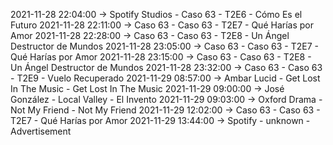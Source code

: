 2021-11-28 22:04:00 -> Spotify Studios - Caso 63 - T2E6 - Cómo Es el Futuro
2021-11-28 22:11:00 -> Caso 63 - Caso 63 - T2E7 - Qué Harías por Amor
2021-11-28 22:28:00 -> Caso 63 - Caso 63 - T2E8 - Un Ángel Destructor de Mundos
2021-11-28 23:05:00 -> Caso 63 - Caso 63 - T2E7 - Qué Harías por Amor
2021-11-28 23:15:00 -> Caso 63 - Caso 63 - T2E8 - Un Ángel Destructor de Mundos
2021-11-28 23:32:00 -> Caso 63 - Caso 63 - T2E9 - Vuelo Recuperado
2021-11-29 08:57:00 -> Ambar Lucid - Get Lost In The Music - Get Lost In The Music
2021-11-29 09:00:00 -> José González - Local Valley - El Invento
2021-11-29 09:03:00 -> Oxford Drama - Not My Friend - Not My Friend
2021-11-29 12:02:00 -> Caso 63 - Caso 63 - T2E7 - Qué Harías por Amor
2021-11-29 13:44:00 -> Spotify - unknown - Advertisement
